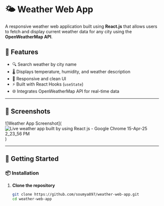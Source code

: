 # 🌤️ Weather Web App

A responsive weather web application built using **React.js** that allows users to fetch and display current weather data for any city using the **OpenWeatherMap API**.


## 🧩 Features

- 🔍 Search weather by city name
- 🌡️ Displays temperature, humidity, and weather description
- 🎨 Responsive and clean UI
- ⚡ Built with React Hooks (`useState`)
- 🌐 Integrates OpenWeatherMap API for real-time data

---

## 📸 Screenshots

![Weather App Screenshot](![Live weather app built by using React js - Google Chrome 15-Apr-25 2_23_56 PM](https://github.com/user-attachments/assets/77cfb7e0-a7e1-4cb2-a778-0a8110904e15)
)

---

## 🚀 Getting Started


### 📦 Installation

1. **Clone the repository**
   ```bash
   git clone https://github.com/soumya897/weather-web-app.git
   cd weather-web-app
